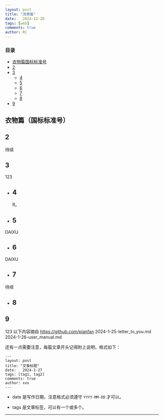 ```yaml
---
layout: post
title: "消费篇"
date:   2024-12-20
tags: [web]
comments: true
author: RC
---
```


<!-- more -->

### 目录

- [衣物篇国标标准号](衣物篇国标标准号)
- [2](#2)
- [3](#3)
  - [4](#4)
  - [5](#5)
  - [6](#6)
  - [7](#7)
  - [8](#8)
- [9](#9)

## 衣物篇（国标标准号）
  



## 2

待续

## 3

123

- ## 4

  R。

- ## 5

DAIXU

- ## 6

DAIXU

- ## 7

待续

- ## 8

   

## 9

123
以下内容摘自 https://github.com/pianfan
    2024-1-25-letter_to_you.md
    2024-1-26-user_manual.md

还有一点需要注意，每篇文章开头记得附上说明，格式如下：

    ---
    layout: post
    title: "文章标题"
    date:   2024-1-27
    tags: [tag1, tag2]
    comments: true
    author: xxx
    ---

- date 是写作日期，注意格式必须遵守 `YYYY-MM-DD` 才可以。

- tags 是文章标签，可以有一个或多个。

---
